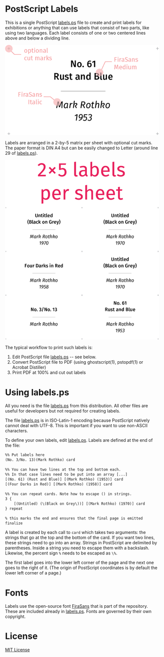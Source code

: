 
# PostScript Labels

This is a single PostScript [labels.ps] file to create and print labels for
exhibitions or anything that can use labels that consist of two parts,
like using two languages. Each label consists of one or two centered lines
above and below a dividing line.

![label](./images/label.png)

Labels are arranged in a 2-by-5 matrix per sheet with optional cut
marks. The paper format is DIN A4 but can be easily changed to Letter
(around line 29 of [labels.ps]).

![label](./images/labels.png)

The typical workflow to print such labels is:

1. Edit PostScript file [labels.ps] -- see below.
2. Convert PostScript file  to PDF (using ghostscript(1), pstopdf(1) or
   Acrobat Distiller)
3. Print PDF at 100% and cut out labels

# Using labels.ps

All you need is the file [labels.ps] from this distribution. All other
files are useful for developers but not required for creating labels.

The file [labels.ps] is in ISO-Latin-1 encoding because PostScript natively
cannot deal with UTF-8. This is important if you want to use non-ASCII
characters.

To define your own labels, edit [labels.ps]. Labels are defined at the end
of the file:

	%% Put labels here
	(No. 3/No. 13)(Mark Rothko) card

	%% You can have two lines at the top and bottom each.
	%% In that case lines need to be put into an array [...] 
	[(No. 61) (Rust and Blue)] [(Mark Rothko) (1953)] card
	[(Four Darks in Red)] [(Mark Rothko) (1958)] card

	%% You can repeat cards. Note how to escape () in strings.
	3 { 
		[(Untitled) (\(Black on Grey\))] [(Mark Rothko) (1970)] card 
	} repeat

	% this marks the end and ensures that the final page is emitted
	finalize

A label is created by each call to `card` which takes two arguments: the
strings that go at the top and the bottom of the card. If you want two
lines, these strings need to go into an array. Strings in PostScript are
delimited by parentheses. Inside a string you need to escape them with a
backslash.  Likewise, the percent sign `%` needs to be escaped as `\%`.

The first label goes into the lower left corner of the page and the next
one goes to the right of it. (The origin of PostScript coordinates is by
default the lower left corner of a page.)

# Fonts

Labels use the open-source font [FiraSans] that is part of the repository.
These are included already in [labels.ps]. Fonts are governed by their own
copyright.

# License

[MIT License](./LICENSE.md)

[labels.ps]:	./labels.ps "PostScript file labels.ps"
[FiraSans]:		https://en.wikipedia.org/wiki/Fira_Sans "FiraSans font"
